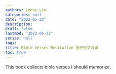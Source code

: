 ```yaml
---
authors: Lenny Lin
categories: null
date: "2022-05-22"
description: 
draft: false
lastmod: "2022-05-22"
series: null
tags: 
title: Bible Verses Recitation 圣经经文背诵
toc: true
---
```



This book collects bible verses I should memorize.


